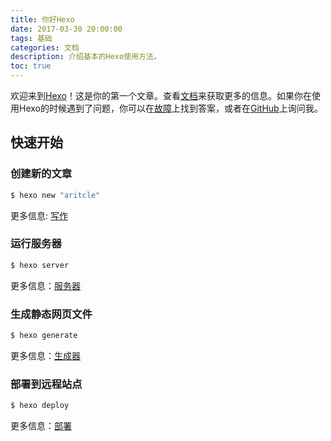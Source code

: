 ```yaml
---
title: 你好Hexo
date: 2017-03-30 20:00:00
tags: 基础
categories: 文档
description: 介绍基本的Hexo使用方法。
toc: true
---
```


欢迎来到[Hexo](https://hexo.io/)！这是你的第一个文章。查看[文档](https://hexo.io/docs/)来获取更多的信息。如果你在使用Hexo的时候遇到了问题，你可以在[故障](https://hexo.io/docs/troubleshooting.html)上找到答案，或者在[GitHub](https://github.com/hexojs/hexo/issues)上询问我。

## 快速开始

### 创建新的文章

``` bash
$ hexo new "aritcle"
```

更多信息: [写作](https://hexo.io/docs/writing.html)

### 运行服务器

``` bash
$ hexo server
```

更多信息：[服务器](https://hexo.io/docs/server.html)

### 生成静态网页文件

``` bash
$ hexo generate
```

更多信息：[生成器](https://hexo.io/docs/generating.html)

### 部署到远程站点

``` bash
$ hexo deploy
```

更多信息：[部署](https://hexo.io/docs/deployment.html)
